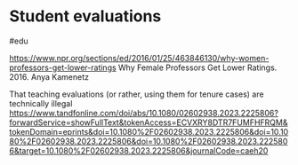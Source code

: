 # Student evaluations

#edu


https://www.npr.org/sections/ed/2016/01/25/463846130/why-women-professors-get-lower-ratings
Why Female Professors Get Lower Ratings. 2016. Anya Kamenetz


That teaching evaluations (or rather, using them for tenure cases) are technically illegal
https://www.tandfonline.com/doi/abs/10.1080/02602938.2023.2225806?forwardService=showFullText&tokenAccess=ECVXRY8DTR7FUMFHFRQM&tokenDomain=eprints&doi=10.1080%2F02602938.2023.2225806&doi=10.1080%2F02602938.2023.2225806&doi=10.1080%2F02602938.2023.2225806&target=10.1080%2F02602938.2023.2225806&journalCode=caeh20